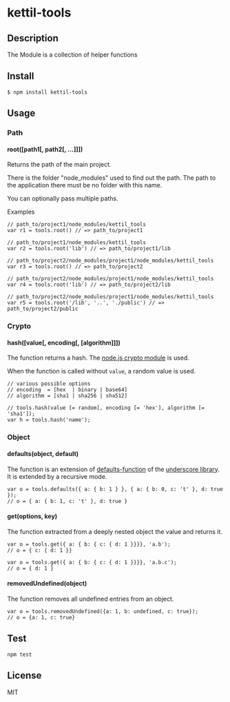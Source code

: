 # kettil-tools

## Description

The Module is a collection of helper functions


## Install

```
$ npm install kettil-tools
```

## Usage

### Path
 
#### root([path1[, path2[, ...]]])

Returns the path of the main project.

There is the folder "node_modules" used to find out the path.
The path to the application there must be no folder with this name. 

You can optionally pass multiple paths.


Examples
```
// path_to/project1/node_modules/kettil_tools
var r1 = tools.root() // => path_to/project1

// path_to/project1/node_modules/kettil_tools
var r2 = tools.root('lib') // => path_to/project1/lib

// path_to/project2/node_modules/project1/node_modules/kettil_tools 
var r3 = tools.root() // => path_to/project2

// path_to/project2/node_modules/project1/node_modules/kettil_tools 
var r4 = tools.root('lib') // => path_to/project2/lib

// path_to/project2/node_modules/project1/node_modules/kettil_tools 
var r5 = tools.root('/lib', '..', './public') // => path_to/project2/public
```

### Crypto

#### hash([value[, encoding[, [algorithm]]])

The function returns a hash.
The [node.js crypto module](http://nodejs.org/api/crypto.html#crypto_class_hash) is used.

When the function is called without `value`, a random value is used. 

```
// various possible options
// encoding  = [hex  | binary | base64]
// algorithm = [sha1 | sha256 | sha512]

// tools.hash(value [= random], encoding [= 'hex'], algorithm [= 'sha1']);
var h = tools.hash('name'); 
```

### Object

#### defaults(object, default)

The function is an extension of [defaults-function](http://underscorejs.org/#defaults) 
of the [underscore library](http://underscorejs.org).
It is extended by a recursive mode.

```
var o = tools.defaults({ a: { b: 1 } }, { a: { b: 0, c: 't' }, d: true });
// o = { a: { b: 1, c: 't' }, d: true }
```

#### get(options, key)

The function extracted from a deeply nested object the value and returns it.

```
var o = tools.get({ a: { b: { c: { d: 1 }}}}, 'a.b');
// o = { c: { d: 1 }}

var o = tools.get({ a: { b: { c: { d: 1 }}}}, 'a.b.c');
// o = { d: 1 }
```

#### removedUndefined(object)

The function removes all undefined entries from an object.

```
var o = tools.removedUndefined({a: 1, b: undefined, c: true});
// o = {a: 1, c: true}
```

## Test

```
npm test
```
  
## License
MIT
